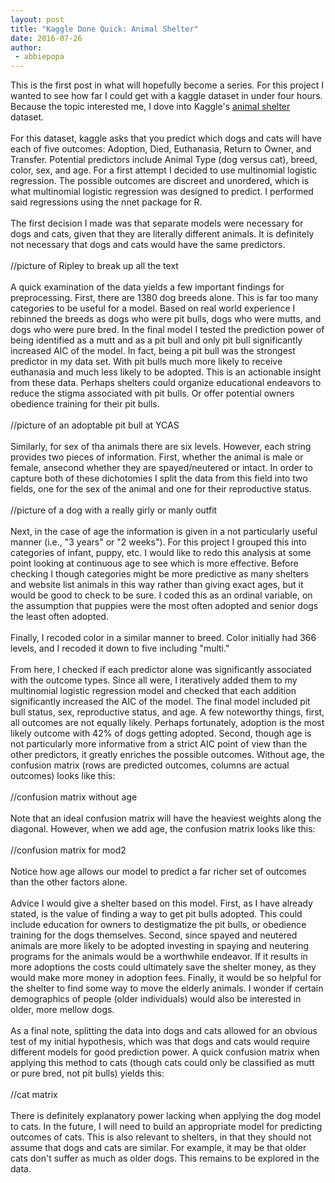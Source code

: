 ```yaml
---
layout: post
title: "Kaggle Done Quick: Animal Shelter"
date: 2016-07-26
author:
 - abbiepopa
---
```

This is the first post in what will hopefully become a series. For this project I wanted to see how far I could get with a kaggle dataset in under four hours. Because the topic interested me, I dove into Kaggle's [animal shelter](https://www.kaggle.com/c/shelter-animal-outcomes) dataset.
<br><br>
For this dataset, kaggle asks that you predict which dogs and cats will have each of five outcomes: Adoption, Died, Euthanasia, Return to Owner, and Transfer. Potential predictors include Animal Type (dog versus cat), breed, color, sex, and age. For a first attempt I decided to use multinomial logistic regression. The possible outcomes are discreet and unordered, which is what multinomial logistic regression was designed to predict. I performed said regressions using the nnet package for R.
<br><br>
The first decision I made was that separate models were necessary for dogs and cats, given that they are literally different animals. It is definitely not necessary that dogs and cats would have the same predictors.
<br><br>
//picture of Ripley to break up all the text
<br><br>
A quick examination of the data yields a few important findings for preprocessing. First, there are 1380 dog breeds alone. This is far too many categories to be useful for a model. Based on real world experience I rebinned the breeds as dogs who were pit bulls, dogs who were mutts, and dogs who were pure bred. In the final model I tested the prediction power of being identified as a mutt and as a pit bull and only pit bull significantly increased AIC of the model. In fact, being a pit bull was the strongest predictor in my data set. With pit bulls much more likely to receive euthanasia and much less likely to be adopted. This is an actionable insight from these data. Perhaps shelters could organize educational endeavors to reduce the stigma associated with pit bulls. Or offer potential owners obedience training for their pit bulls.
<br><br>
//picture of an adoptable pit bull at YCAS
<br><br>
Similarly, for sex of tha animals there are six levels. However, each string provides two pieces of information. First, whether the animal is male or female, ansecond whether they are spayed/neutered or intact. In order to capture both of these dichotomies I split the data from this field into two fields, one for the sex of the animal and one for their reproductive status. 
<br><br>
//picture of a dog with a really girly or manly outfit
<br><br>
Next, in the case of age the information is given in a not particularly useful manner (i.e., "3 years" or "2 weeks"). For this project I grouped this into categories of infant, puppy, etc. I would like to redo this analysis at some point looking at continuous age to see which is more effective. Before checking I though categories might be more predictive as many shelters and website list animals in this way rather than giving exact ages, but it would be good to check to be sure. I coded this as an ordinal variable, on the assumption that puppies were the most often adopted and senior dogs the least often adopted.
<br><br>
Finally, I recoded color in a similar manner to breed. Color initially had 366 levels, and I recoded it down to five including "multi." 
<br><br>
From here, I checked if each predictor alone was significantly associated with the outcome types. Since all were, I iteratively added them to my multinomial logistic regression model and checked that each addition significantly increased the AIC of the model. The final model included pit bull status, sex, reproductive status, and age. A few noteworthy things, first, all outcomes are not equally likely. Perhaps fortunately, adoption is the most likely outcome with 42% of dogs getting adopted. Second, though age is not particularly more informative from a strict AIC point of view than the other predictors, it greatly enriches the possible outcomes. Without age, the confusion matrix (rows are predicted outcomes, columns are actual outcomes) looks like this:
<br><br>
//confusion matrix without age
<br><br>
Note that an ideal confusion matrix will have the heaviest weights along the diagonal. However, when we add age, the confusion matrix looks like this:
<br><br>
//confusion matrix for mod2
<br><br>
Notice how age allows our model to predict a far richer set of outcomes than the other factors alone.
<br><br>
Advice I would give a shelter based on this model. First, as I have already stated, is the value of finding a way to get pit bulls adopted. This could include education for owners to destigmatize the pit bulls, or obedience training for the dogs themselves. Second, since spayed and neutered animals are more likely to be adopted investing in spaying and neutering programs for the animals would be a worthwhile endeavor. If it results in more adoptions the costs could ultimately save the shelter money, as they would make more money in adoption fees. Finally, it would be so helpful for the shelter to find some way to move the elderly animals. I wonder if certain demographics of people (older individuals) would also be interested in older, more mellow dogs. 
<br><br>
As a final note, splitting the data into dogs and cats allowed for an obvious test of my initial hypothesis, which was that dogs and cats would require different models for good prediction power. A quick confusion matrix when applying this method to cats (though cats could only be classified as mutt or pure bred, not pit bulls) yields this:
<br><br>
//cat matrix
<br><br>
There is definitely explanatory power lacking when applying the dog model to cats. In the future, I will need to build an appropriate model for predicting outcomes of cats. This is also relevant to shelters, in that they should not assume that dogs and cats are similar. For example, it may be that older cats don't suffer as much as older dogs. This remains to be explored in the data.
